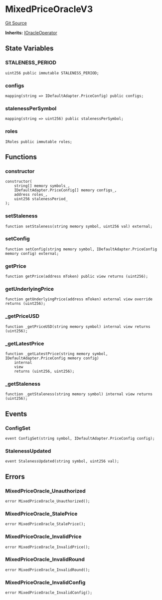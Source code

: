 # MixedPriceOracleV3
[Git Source](https://github.com/malda-protocol/malda-lending/blob/076616677457911e7c8925ff7d5fe2dec2ca1497/src\oracles\MixedPriceOracleV3.sol)

**Inherits:**
[IOracleOperator](/src\interfaces\IOracleOperator.sol\interface.IOracleOperator.md)


## State Variables
### STALENESS_PERIOD

```solidity
uint256 public immutable STALENESS_PERIOD;
```


### configs

```solidity
mapping(string => IDefaultAdapter.PriceConfig) public configs;
```


### stalenessPerSymbol

```solidity
mapping(string => uint256) public stalenessPerSymbol;
```


### roles

```solidity
IRoles public immutable roles;
```


## Functions
### constructor


```solidity
constructor(
    string[] memory symbols_,
    IDefaultAdapter.PriceConfig[] memory configs_,
    address roles_,
    uint256 stalenessPeriod_
);
```

### setStaleness


```solidity
function setStaleness(string memory symbol, uint256 val) external;
```

### setConfig


```solidity
function setConfig(string memory symbol, IDefaultAdapter.PriceConfig memory config) external;
```

### getPrice


```solidity
function getPrice(address mToken) public view returns (uint256);
```

### getUnderlyingPrice


```solidity
function getUnderlyingPrice(address mToken) external view override returns (uint256);
```

### _getPriceUSD


```solidity
function _getPriceUSD(string memory symbol) internal view returns (uint256);
```

### _getLatestPrice


```solidity
function _getLatestPrice(string memory symbol, IDefaultAdapter.PriceConfig memory config)
    internal
    view
    returns (uint256, uint256);
```

### _getStaleness


```solidity
function _getStaleness(string memory symbol) internal view returns (uint256);
```

## Events
### ConfigSet

```solidity
event ConfigSet(string symbol, IDefaultAdapter.PriceConfig config);
```

### StalenessUpdated

```solidity
event StalenessUpdated(string symbol, uint256 val);
```

## Errors
### MixedPriceOracle_Unauthorized

```solidity
error MixedPriceOracle_Unauthorized();
```

### MixedPriceOracle_StalePrice

```solidity
error MixedPriceOracle_StalePrice();
```

### MixedPriceOracle_InvalidPrice

```solidity
error MixedPriceOracle_InvalidPrice();
```

### MixedPriceOracle_InvalidRound

```solidity
error MixedPriceOracle_InvalidRound();
```

### MixedPriceOracle_InvalidConfig

```solidity
error MixedPriceOracle_InvalidConfig();
```

